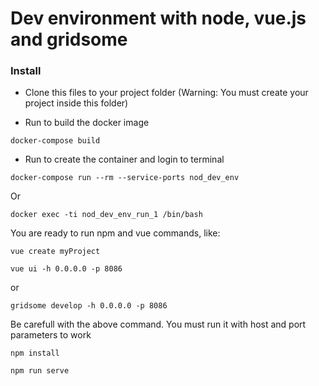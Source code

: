# Dev environment with node, vue.js and gridsome

### Install

- Clone this files to your project folder
(Warning: You must create your project inside this folder)

- Run to build the docker image

```
docker-compose build
```

- Run to create the container and login to terminal

```
docker-compose run --rm --service-ports nod_dev_env
```

Or

```
docker exec -ti nod_dev_env_run_1 /bin/bash
```

You are ready to run npm and vue commands, like:

```
vue create myProject
```

```
vue ui -h 0.0.0.0 -p 8086
```

or

```
gridsome develop -h 0.0.0.0 -p 8086
```

Be carefull with the above command. You must run it with host and port parameters to work

```
npm install

npm run serve
```



